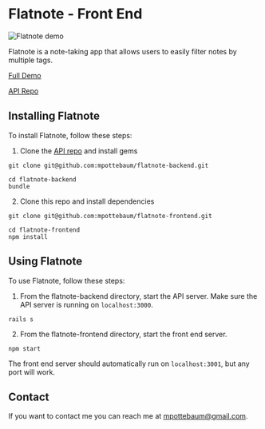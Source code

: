 # Flatnote - Front End

![Flatnote demo](https://j.gifs.com/YWJMM9.gif)

Flatnote is a note-taking app that allows users to easily filter notes by multiple tags.

[Full Demo](https://www.youtube.com/watch?v=reKIlvSAIFo&feature=youtu.be)

[API Repo](https://github.com/mpottebaum/flatnote-backend)

## Installing Flatnote

To install Flatnote, follow these steps:

1. Clone the [API repo](https://github.com/mpottebaum/flatnote-backend) and install gems

```
git clone git@github.com:mpottebaum/flatnote-backend.git

cd flatnote-backend
bundle
```

2. Clone this repo and install dependencies

```
git clone git@github.com:mpottebaum/flatnote-frontend.git

cd flatnote-frontend
npm install
```

## Using Flatnote

To use Flatnote, follow these steps:

1. From the flatnote-backend directory, start the API server. Make sure the API server is running on `localhost:3000`.

```
rails s
```

2. From the flatnote-frontend directory, start the front end server.

```
npm start
```

The front end server should automatically run on `localhost:3001`, but any port will work.

## Contact

If you want to contact me you can reach me at mpottebaum@gmail.com.